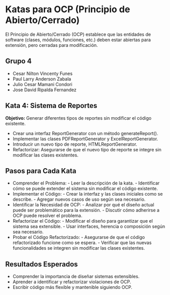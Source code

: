 # Katas para OCP (Principio de Abierto/Cerrado)

El Principio de Abierto/Cerrado (OCP) establece que las entidades de software (clases, módulos, funciones, etc.) deben estar abiertas para extensión, pero cerradas para modificación.

## Grupo 4
- Cesar Nilton Vincenty Funes
- Paul Larry Anderson Zabala
- Julio Cesar Mamani Condori
- Jose David Ripalda Fernandez

## Kata 4: Sistema de Reportes

**Objetivo:** Generar diferentes tipos de reportes sin modificar el código existente.

- Crear una interfaz ReportGenerator con un método generateReport().
- Implementar las clases PDFReportGenerator y ExcelReportGenerator.
- Introducir un nuevo tipo de reporte, HTMLReportGenerator.
- Refactorizar: Asegurarse de que el nuevo tipo de reporte se integre sin modificar las clases existentes.

## Pasos para Cada Kata

- Comprender el Problema: - Leer la descripción de la kata. - Identificar cómo se puede extender el sistema sin modificar el código existente.
- Implementar el Código: - Crear la interfaz y las clases iniciales como se describe. - Agregar nuevos casos de uso según sea necesario.
- Identificar la Necesidad de OCP: - Analizar por qué el diseño actual puede ser problemático para la extensión. - Discutir cómo adherirse a OCP puede resolver el problema.
- Refactorizar el Código: - Modificar el diseño para garantizar que el sistema sea extensible. - Usar interfaces, herencia o composición según sea necesario.
- Probar el Código Refactorizado: - Asegurarse de que el código refactorizado funcione como se espera. - Verificar que las nuevas funcionalidades se integren sin modificar las clases existentes.

## Resultados Esperados

- Comprender la importancia de diseñar sistemas extensibles.
- Aprender a identificar y refactorizar violaciones de OCP.
- Escribir código más flexible y mantenible siguiendo OCP.


